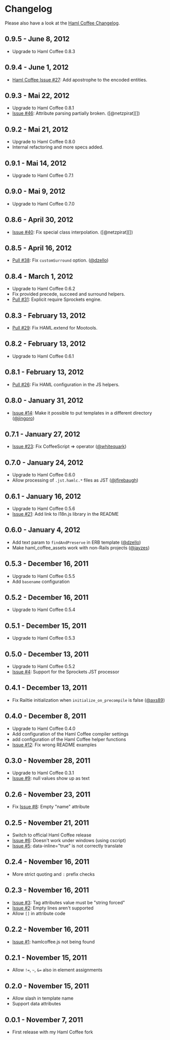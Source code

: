 # Changelog

Please also have a look at the [Haml Coffee Changelog](https://github.com/9elements/haml-coffee/blob/master/CHANGELOG.md).

## 0.9.5 - June 8, 2012

- Upgrade to Haml Coffee 0.8.3

## 0.9.4 - June 1, 2012

- [Haml Coffee Issue #27](https://github.com/9elements/haml-coffee/issues/27): Add apostrophe to the encoded entities.

## 0.9.3 - Mai 22, 2012

- Upgrade to Haml Coffee 0.8.1
- [Issue #46](https://github.com/netzpirat/haml_coffee_assets/issues/46): Attribute parsing partially broken. ([@netzpirat][])

## 0.9.2 - Mai 21, 2012

- Upgrade to Haml Coffee 0.8.0
- Internal refactoring and more specs added.

## 0.9.1 - Mai 14, 2012

- Upgrade to Haml Coffee 0.7.1

## 0.9.0 - Mai 9, 2012

- Upgrade to Haml Coffee 0.7.0

## 0.8.6 - April 30, 2012

- [Issue #40](https://github.com/netzpirat/haml_coffee_assets/issues/40): Fix special class interpolation. ([@netzpirat][])

## 0.8.5 - April 16, 2012

- [Pull #38](https://github.com/netzpirat/haml_coffee_assets/pull/38): Fix `customSurround` option. ([@dzello][])

## 0.8.4 - March 1, 2012

- Upgrade to Haml Coffee 0.6.2
- Fix provided precede, succeed and surround helpers.
- [Pull #31](https://github.com/netzpirat/haml_coffee_assets/pull/31): Explicit require Sprockets engine.

## 0.8.3 - February 13, 2012

- [Pull #29](https://github.com/netzpirat/haml_coffee_assets/pull/29): Fix HAML.extend for Mootools.

## 0.8.2 - February 13, 2012

- Upgrade to Haml Coffee 0.6.1

## 0.8.1 - February 13, 2012

- [Pull #26](https://github.com/netzpirat/haml_coffee_assets/pull/26): Fix HAML configuration in the JS helpers.

## 0.8.0 - January 31, 2012

- [Issue #14](https://github.com/netzpirat/haml_coffee_assets/issues/14): Make it possible to put templates in a different directory ([@jingoro][])

## 0.7.1 - January 27, 2012

- [Issue #23](https://github.com/netzpirat/haml_coffee_assets/issues/23): Fix CoffeeScript => operator ([@whitequark][])

## 0.7.0 - January 24, 2012

- Upgrade to Haml Coffee 0.6.0
- Allow processing of `.jst.hamlc.*` files as JST ([@jfirebaugh][])

## 0.6.1 - January 16, 2012

- Upgrade to Haml Coffee 0.5.6
- [Issue #21](https://github.com/netzpirat/haml_coffee_assets/issues/21): Add link to I18n.js library in the README

## 0.6.0 - January 4, 2012

- Add text param to `findAndPreserve` in ERB template ([@dzello][])
- Make haml_coffee_assets work with non-Rails projects ([@jayzes][])

## 0.5.3 - December 16, 2011

- Upgrade to Haml Coffee 0.5.5
- Add `basename` configuration

## 0.5.2 - December 16, 2011

- Upgrade to Haml Coffee 0.5.4

## 0.5.1 - December 15, 2011

- Upgrade to Haml Coffee 0.5.3

## 0.5.0 - December 13, 2011

- Upgrade to Haml Coffee 0.5.2
- [Issue #4](https://github.com/netzpirat/haml_coffee_assets/issues/4): Support for the Sprockets JST processor

## 0.4.1 - December 13, 2011

- Fix Railtie initialization when `initialize_on_precompile` is false  ([@axs89][])

## 0.4.0 - December 8, 2011

- Upgrade to Haml Coffee 0.4.0
- Add configuration of the Haml Coffee compiler settings
- add configuration of the Haml Coffee helper functions
- [Issue #12](https://github.com/netzpirat/haml_coffee_assets/issues/12): Fix wrong README examples

## 0.3.0 - November 28, 2011

- Upgrade to Haml Coffee 0.3.1
- [Issue #9](https://github.com/netzpirat/haml_coffee_assets/issues/9): null values show up as text

## 0.2.6 - November 23, 2011

- Fix [Issue #8](https://github.com/netzpirat/haml_coffee_assets/issues/8): Empty "name" attribute

## 0.2.5 - November 21, 2011

- Switch to official Haml Coffee release
- [Issue #6](https://github.com/netzpirat/haml_coffee_assets/issues/6): Doesn't work under windows (using cscript)
- [Issue #5](https://github.com/netzpirat/haml_coffee_assets/issues/5): data-inline="true" is not correctly translate

## 0.2.4 - November 16, 2011

- More strict quoting and `:` prefix checks

## 0.2.3 - November 16, 2011

- [Issue #3](https://github.com/netzpirat/haml_coffee_assets/issues/3): Tag attributes value must be "string forced"
- [Issue #2](https://github.com/netzpirat/haml_coffee_assets/issues/2): Empty lines aren't supported
- Allow `[]` in attribute code

## 0.2.2 - November 16, 2011

- [Issue #1](https://github.com/netzpirat/haml_coffee_assets/issues/1): hamlcoffee.js not being found

## 0.2.1 - November 15, 2011

- Allow `!=`, `~`, `&=` also in element assignments

## 0.2.0 - November 15, 2011

- Allow slash in template name
- Support data attributes

## 0.0.1 - November 7, 2011

- First release with my Haml Coffee fork

[@axs89]: https://github.com/axs89
[@dzello]: https://github.com/dzello
[@jfirebaugh]: https://github.com/jfirebaugh
[@jingoro]: https://github.com/jingoro
[@jayzes]: https://github.com/jayzes
[@whitequark]: https://github.com/whitequark
